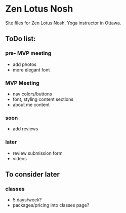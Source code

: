 # Zen Lotus Nosh

Site files for Zen Lotus Nosh, Yoga instructor in Ottawa.

## ToDo list:
### pre- MVP meeting
- add photos
- more elegant font
### MVP Meeting
- nav colors/buttons
- font, styling content sections
- about me content
### soon
- add reviews
### later
- review submission form
- videos

## To consider later
### classes
- 5 days/week?
- packages/pricing into classes page?


